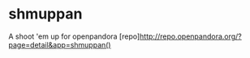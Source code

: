 # shmuppan
A shoot 'em up for openpandora [repo]http://repo.openpandora.org/?page=detail&app=shmuppan()
